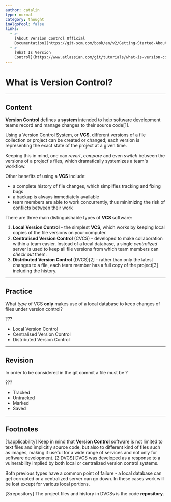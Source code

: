```yaml
---
author: catalin
type: normal
category: thought
inAlgoPool: false
links:
  - >-
    [About Version Control Official
    Documentation](https://git-scm.com/book/en/v2/Getting-Started-About-Version-Control){website}
  - >-
    [What Is Version
    Control](https://www.atlassian.com/git/tutorials/what-is-version-control){website}
---
```


# What is Version Control?


---

## Content

**Version Control** defines a **system** intended to help software development teams record and manage changes to their source code[1].

Using a Version Control System, or **VCS**, different versions of a file collection or project can be created or changed; each version is representing the exact state of the project at a given time.

Keeping this in mind, one can *revert*, *compare* and even *switch* between the versions of a project's files, which dramatically systemizes a team's workflow.

Other benefits of using a **VCS** include:

- a complete history of file changes, which simplifies tracking and fixing bugs
- a backup is always immediately available
- team members are able to work concurrently, thus minimizing the risk of conflicts between their work

There are three main distinguishable types of **VCS** software:

1. **Local Version Control** - the simplest  **VCS**, which works by keeping local copies of the file versions on your computer.
2. **Centralised Version Control** (CVCS) - developed to make collaboration within a team easier. Instead of a local database, a single *centralized* server is used to keep all file versions from which team members can *check out* them.
3. **Distributed Version Control** (DVCS)[2] - rather than only the latest changes to a file, each team member has a full copy of the project[3] including the history.


---

## Practice

What *type* of VCS **only** makes use of a local database to keep changes of files under version control?

???

- Local Version Control
- Centralised Version Control
- Distributed Version Control


---

## Revision

In order to be considered in the git commit a file must be ?

???

- Tracked
- Untracked
- Marked
- Saved


---

## Footnotes

[1:applicability]
Keep in mind that **Version Control** software is not limited to text files and implicitly source code, but also to different kind of files such as images, making it useful for a wide range of services and not only for software development.
[2:DVCS]
DVCS was developed as a response to a vulnerability implied by both local or centralized version control systems.

Both previous types have a common point of failure - a local database can get corrupted or a centralized server can go down. In these cases work will be lost except for various local portions.

[3:repository]
The project files and history in DVCSs is the code **repository**.
